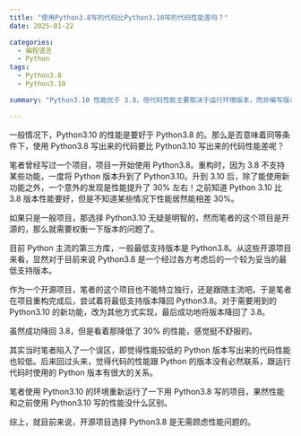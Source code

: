 ```yaml
---
title: "使用Python3.8写的代码比Python3.10写的代码性能差吗？"
date: 2025-01-22

categories:
  - 编程语言
  - Python
tags:
  - Python3.8
  - Python3.10

summary: "Python3.10 性能优于 3.8，但代码性能主要取决于运行环境版本，而非编写版本。开源项目选择 Python3.8 作为最低支持版本无需担心性能问题。"

---
```


一般情况下，Python3.10 的性能是要好于 Python3.8 的。那么是否意味着同等条件下，使用 Python3.8 写出来的代码要比 Python3.10 写出来的代码性能差呢？

笔者曾经写过一个项目，项目一开始使用 Python3.8。重构时，因为 3.8 不支持某些功能，一度将 Python 版本升到了 Python3.10。升到 3.10 后，除了能使用新功能之外，一个意外的发现是性能提升了 30% 左右！之前知道 Python 3.10 比 3.8 版本性能要好，但是不知道某些情况下性能居然能相差 30%。

如果只是一般项目，那选择 Python3.10 无疑是明智的，然而笔者的这个项目是开源的，那么就需要权衡一下版本的问题了。

目前 Python 主流的第三方库，一般最低支持版本是 Python3.8。从这些开源项目来看，显然对于目前来说 Python3.8 是一个经过各方考虑后的一个较为妥当的最低支持版本。

作为一个开源项目，笔者的这个项目也不能特立独行，还是跟随主流吧。于是笔者在项目重构完成后，尝试着将最低支持版本降回 Python3.8。对于需要用到的 Python3.10 的新功能，改为其他方式实现，最后成功地将版本降回了 3.8。

虽然成功降回 3.8，但是看着那降低了 30% 的性能，感觉挺不舒服的。

其实当时笔者陷入了一个误区，即觉得性能较低的 Python 版本写出来的代码性能也较低。后来回过头来，觉得代码的性能跟 Python 的版本没有必然联系，跟运行代码时使用的 Python 版本有很大的关系。

笔者使用 Python3.10 的环境重新运行了一下用 Python3.8 写的项目，果然性能和之前使用 Python3.10 写的性能没什么区别。

综上，就目前来说，开源项目选择 Python3.8 是无需顾虑性能问题的。